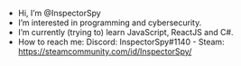 - Hi, I’m @InspectorSpy
- I’m interested in programming and cybersecurity. 
- I’m currently (trying to) learn JavaScript, ReactJS and C#. 
- How to reach me: 
        Discord: InspectorSpy#1140
      - Steam: https://steamcommunity.com/id/InspectorSpy/
